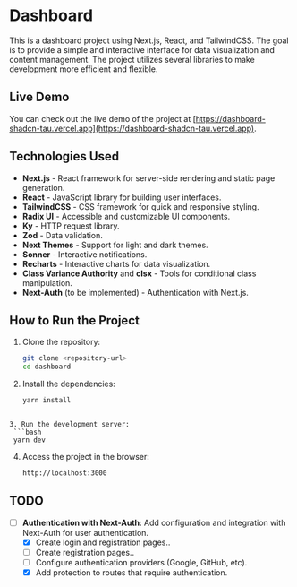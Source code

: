 # Dashboard

This is a dashboard project using Next.js, React, and TailwindCSS. The goal is to provide a simple and interactive interface for data visualization and content management. The project utilizes several libraries to make development more efficient and flexible.

## Live Demo

You can check out the live demo of the project at [https://dashboard-shadcn-tau.vercel.app](https://dashboard-shadcn-tau.vercel.app).

## Technologies Used

- **Next.js** - React framework for server-side rendering and static page generation.
- **React** - JavaScript library for building user interfaces.
- **TailwindCSS** - CSS framework for quick and responsive styling.
- **Radix UI** - Accessible and customizable UI components.
- **Ky** - HTTP request library.
- **Zod** - Data validation.
- **Next Themes** - Support for light and dark themes.
- **Sonner** - Interactive notifications.
- **Recharts** - Interactive charts for data visualization.
- **Class Variance Authority** and **clsx** - Tools for conditional class manipulation.
- **Next-Auth** (to be implemented) - Authentication with Next.js.

## How to Run the Project

1. Clone the repository:
   ```bash
   git clone <repository-url>
   cd dashboard
   ```

2. Install the dependencies:
   ```bash
   yarn install
  ```

3. Run the development server:
   ```bash
   yarn dev
  ```

4. Access the project in the browser:
   ```bash
   http://localhost:3000
   ```

## TODO

- [ ] **Authentication with Next-Auth**: Add configuration and integration with Next-Auth for user authentication.
  - [x] Create login and registration pages..
  - [ ] Create registration pages..
  - [ ] Configure authentication providers (Google, GitHub, etc).
  - [x] Add protection to routes that require authentication.
